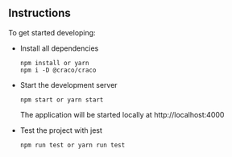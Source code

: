 ## Instructions

To get started developing:

- Install all dependencies

  ```
  npm install or yarn
  npm i -D @craco/craco
  ```

- Start the development server

  ```
  npm start or yarn start
  ```

  The application will be started locally at http://localhost:4000

- Test the project with jest

  ```
  npm run test or yarn run test
  ```
